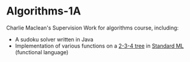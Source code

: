 # Algorithms-1A
Charlie Maclean's Supervision Work for algorithms course, including:
- A sudoku solver written in Java
- Implementation of various functions on a [2-3-4 tree](https://en.wikipedia.org/wiki/2%E2%80%933%E2%80%934_tree) in [Standard ML](https://en.wikipedia.org/wiki/Standard_ML) (functional language)
